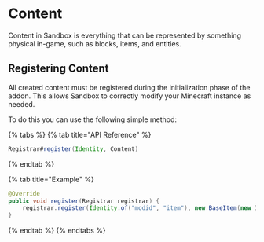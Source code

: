 # Content

Content in Sandbox is everything that can be represented by something physical in-game, such as blocks, items, and entities.

## Registering Content

All created content must be registered during the initialization phase of the addon. This allows Sandbox to correctly modify your Minecraft instance as needed.

To do this you can use the following simple method:

{% tabs %}
{% tab title="API Reference" %}
```java
Registrar#register(Identity, Content)
```
{% endtab %}

{% tab title="Example" %}
```java
@Override
public void register(Registrar registrar) {
    registrar.register(Identity.of("modid", "item"), new BaseItem(new Item.Settings()));
}
```
{% endtab %}
{% endtabs %}



